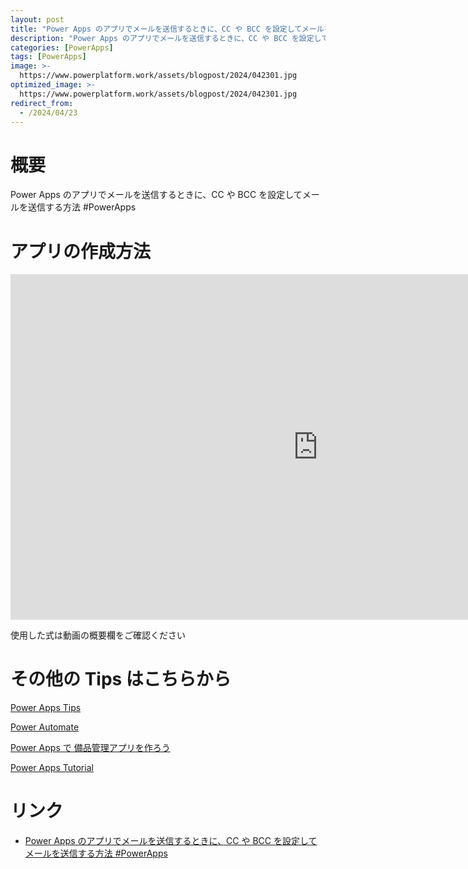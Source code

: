 ```yaml
---
layout: post
title: "Power Apps のアプリでメールを送信するときに、CC や BCC を設定してメールを送信する方法 #PowerApps"
description: "Power Apps のアプリでメールを送信するときに、CC や BCC を設定してメールを送信する方法 #PowerAppsを動画で分かりやすく解説"
categories: [PowerApps]
tags: [PowerApps]
image: >-
  https://www.powerplatform.work/assets/blogpost/2024/042301.jpg
optimized_image: >-
  https://www.powerplatform.work/assets/blogpost/2024/042301.jpg
redirect_from:
  - /2024/04/23
---
```



#  概要

Power Apps のアプリでメールを送信するときに、CC や BCC を設定してメールを送信する方法 #PowerApps


# アプリの作成方法

<iframe width="983" height="553" src="https://www.youtube.com/embed/46lrFX374Jk" title="YouTube video player" frameborder="0" allow="accelerometer; autoplay; clipboard-write; encrypted-media; gyroscope; picture-in-picture" allowfullscreen></iframe>


使用した式は動画の概要欄をご確認ください


# その他の Tips はこちらから

[Power Apps Tips](https://www.youtube.com/watch?v=VrAQf3JQ7yM&list=PLVhFi1fb3DqakSLVMn22DDcySXh9jtzi- )


[Power Automate](https://www.youtube.com/watch?v=-YnJYT0ASEM&list=PLVhFi1fb3Dqbzic6GieqnLFgD3aTj-eHA)


[Power Apps で 備品管理アプリを作ろう](https://www.youtube.com/playlist?list=PLVhFi1fb3DqZM3HKb8Hea6XEL96990Fyn)


[Power Apps Tutorial](https://www.youtube.com/playlist?list=PLVhFi1fb3DqalxpL974VvAJvV4iWoSbe_)


# リンク


- [Power Apps のアプリでメールを送信するときに、CC や BCC を設定してメールを送信する方法 #PowerApps](https://www.youtube.com/watch?v=46lrFX374Jk)

